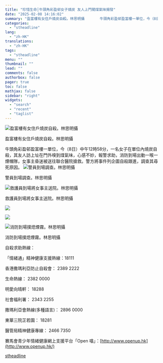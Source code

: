 ```yaml
---
title: "珍惜生命│牛頭角彩盈邨女子燒炭 友人上門聞煤氣味揭發"
date: "2025-02-08 14:16:02"
summary: "盈富樓有女住戶燒炭自殺。林思明攝       牛頭角彩盈邨盈富樓一單位，今（8日）中午12時..."
categories:
  - "stheadline"
lang:
  - "zh-HK"
translations:
  - "zh-HK"
tags:
  - "stheadline"
menu: ""
thumbnail: ""
lead: ""
comments: false
authorbox: false
pager: true
toc: false
mathjax: false
sidebar: "right"
widgets:
  - "search"
  - "recent"
  - "taglist"
---
```


![盈富樓有女住戶燒炭自殺。林思明攝](https://image.stheadline.com/f/680p0/0x0/100/none/e7799c89f5ad0a37c205ced93209c362/stheadline/inewsmedia/20250208/_2025020814122159882.jpg)

盈富樓有女住戶燒炭自殺。林思明攝




牛頭角彩盈邨盈富樓一單位，今（8日）中午12時58分，一名女子在單位內燒炭自殺，其友人訪上址在門外嗅到煤氣味，心感不妙，報警求助，消防到場出動一喉一煙帽隊，女事主昏迷被送往聯合醫院搶救。警方將事件列企圖自殺跟進，調查其尋死原因。
 ![警員到場調查。林思明攝](https://image.hkhl.hk/f/1024p0/0x0/100/none/5a783473f5a7eaa33a13aebcb444e0cc/2025-02/KakaoTalk_20250208_134608166.jpg)


警員到場調查。林思明攝



 ![救護員到場將女事主送院。林思明攝](https://image.hkhl.hk/f/1024p0/0x0/100/none/f1e41cb29f2248b37a4c18cdeb07da1c/2025-02/KakaoTalk_20250208_134608166_01.jpg)


救護員到場將女事主送院。林思明攝



 ![](https://image.hkhl.hk/f/1024p0/0x0/100/none/5364891cb4a3bfa9a0a81f5e8abe5bc7/2025-02/KakaoTalk_20250208_134608166_02.jpg)




 ![](https://image.hkhl.hk/f/1024p0/0x0/100/none/949d632939b6d1077975db9e7e31a0eb/2025-02/KakaoTalk_20250208_134608166_04.jpg)




 ![消防到場撲熄煙霧。林思明攝](https://image.hkhl.hk/f/1024p0/0x0/100/none/0f2d686ef29c4bd1a69afcbd0e543698/2025-02/KakaoTalk_20250208_134608166_05.jpg)


消防到場撲熄煙霧。林思明攝




自殺求助熱線：  

「情緒通」精神健康支援熱線：18111   

香港撒瑪利亞防止自殺會： 2389 2222  

生命熱線： 2382 0000  

明愛向晴軒： 18288  

社會福利署： 2343 2255  

撒瑪利亞會熱線(多種語言)： 2896 0000  

東華三院芷若園： 18281  

醫管局精神健康專線： 2466 7350  

賽馬會青少年情緒健康網上支援平台「Open 噏」：[http://www.openup.hk](http://www.openup.hk/)

[stheadline](https://std.stheadline.com/realtime/article/2051558/即時-港聞-珍惜生命│牛頭角彩盈邨女子燒炭-友人上門聞煤氣味揭發)
